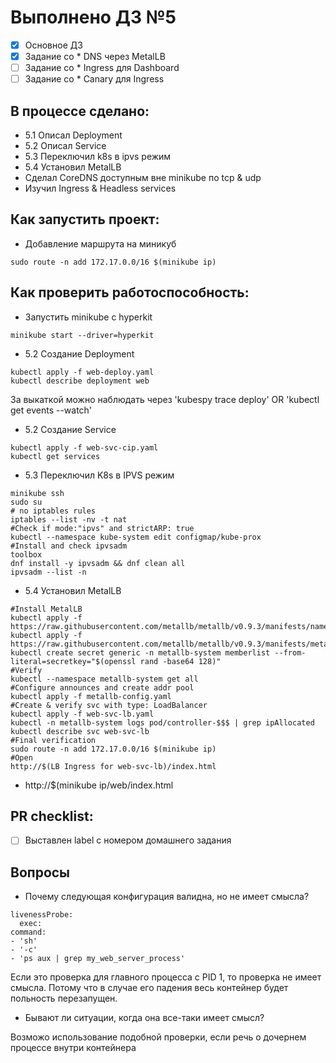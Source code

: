 # Выполнено ДЗ №5

 - [x] Основное ДЗ
 - [x] Задание со * DNS через MetalLB
 - [ ] Задание со * Ingress для Dashboard
 - [ ] Задание со * Canary для Ingress

## В процессе сделано:
 - 5.1 Описал Deployment
 - 5.2 Описал Service
 - 5.3 Переключил k8s в ipvs режим
 - 5.4 Установил MetalLB 
 - Сделал CoreDNS доступным вне minikube по tcp & udp
 - Изучил Ingress & Headless services 

## Как запустить проект:
- Добавление маршрута на миникуб
```
sudo route -n add 172.17.0.0/16 $(minikube ip)
```


## Как проверить работоспособность:
- Запустить minikube c hyperkit
```
minikube start --driver=hyperkit
```
- 5.2 Создание Deployment
```
kubectl apply -f web-deploy.yaml
kubectl describe deployment web
```
За выкаткой можно наблюдать через 'kubespy trace deploy' OR 'kubectl get events --watch'

- 5.2 Создание Service
```
kubectl apply -f web-svc-cip.yaml
kubectl get services
```

- 5.3 Переключил K8s в IPVS режим

```
minikube ssh
sudo su
# no iptables rules
iptables --list -nv -t nat
#Check if mode:"ipvs" and strictARP: true
kubectl --namespace kube-system edit configmap/kube-prox
#Install and check ipvsadm
toolbox
dnf install -y ipvsadm && dnf clean all
ipvsadm --list -n
```
- 5.4 Установил MetalLB
```
#Install MetalLB
kubectl apply -f https://raw.githubusercontent.com/metallb/metallb/v0.9.3/manifests/namespace.yaml
kubectl apply -f https://raw.githubusercontent.com/metallb/metallb/v0.9.3/manifests/metallb.yaml
kubectl create secret generic -n metallb-system memberlist --from-literal=secretkey="$(openssl rand -base64 128)"
#Verify
kubectl --namespace metallb-system get all
#Configure announces and create addr pool
kubectl apply -f metallb-config.yaml
#Create & verify svc with type: LoadBalancer
kubectl apply -f web-svc-lb.yaml
kubectl -n metallb-system logs pod/controller-$$$ | grep ipAllocated
kubectl describe svc web-svc-lb
#Final verification
sudo route -n add 172.17.0.0/16 $(minikube ip)
#Open
http://$(LB Ingress for web-svc-lb)/index.html
```	

 - http://$(minikube ip/web/index.html

## PR checklist:
 - [ ] Выставлен label с номером домашнего задания

## Вопросы

- Почему следующая конфигурация валидна, но не имеет смысла?

```
livenessProbe:
  exec:
command:
- 'sh'
- '-c'
- 'ps aux | grep my_web_server_process'
```

Если это проверка для главного процесса с PID 1, то проверка не имеет смысла. Потому что в случае его падения весь контейнер будет польность перезапущен.

- Бывают ли ситуации, когда она все-таки имеет смысл?

Возможо использование подобной проверки, если речь о дочернем процессе внутри контейнера
